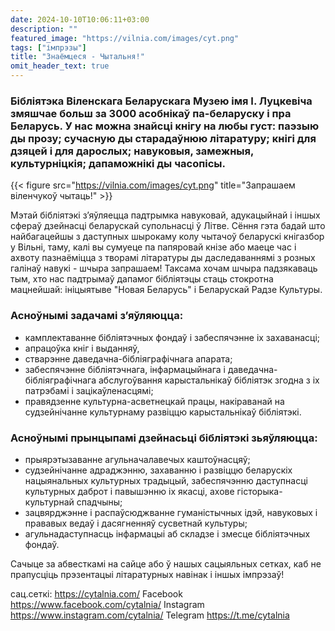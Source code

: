 ```yaml
---
date: 2024-10-10T10:06:11+03:00
description: ""
featured_image: "https://vilnia.com/images/cyt.png"
tags: ["імпрэзы"]
title: "Знаёмцеся - Чытальня!"
omit_header_text: true
---
```


### Бібліятэка Віленскага Беларускага Музею імя І. Луцкевіча змяшчае больш за 3000 асобнікаў па-беларуску і пра Беларусь. У нас можна знайсці кнігу на любы густ: паэзыю ды прозу; сучасную ды старадаўнюю літаратуру; кнігі для дзяцей і для дарослых; навуковыя, замежныя, культурніцкія; дапаможнікі ды часопісы. 

{{< figure src="https://vilnia.com/images/cyt.png" title="Запрашаем віленчукоў чытаць!" >}}

Мэтай бібліятэкі з’яўляецца падтрымка навуковай, адукацыйнай і іншых сфераў дзейнасці беларускай супольнасці ў Літве. Сёння гэта бадай што найбагацейшы з даступных шырокаму колу чытачоў беларускі кнігазбор у Вільні, таму, калі вы сумуеце па папяровай кнізе або маеце час і ахвоту пазнаёміцца з творамі літаратуры ды даследаваннямі з розных галінаў навукі - шчыра запрашаем! Таксама хочам шчыра падзякаваць тым, хто нас падтрымаў дапамог бібліятэцы стаць стокротна мацнейшай: ініцыятыве "Новая Беларусь" і Беларускай Радзе Культуры.

### Асноўнымі задачамі з’яўляюцца: 
- камплектаванне бібліятэчных фондаў і забеспячэнне іх захаванасці; 
- апрацоўка кніг і выданняў,
- стварэнне даведачна-бібліяграфічнага апарата; 
- забеспячэнне бібліятэчнага, інфармацыйнага і даведачна-бібліяграфічнага абслугоўвання карыстальнікаў бібліятэк згодна з іх патрэбамі і зацікаўленасцямі; 
- правядзенне культурна-асветнецкай працы, накіраванай на судзейнічанне культурнаму развіццю карыстальнікаў бібліятэкі.

### Асноўнымі прынцыпамі дзейнасьці бібліятэкі зьяўляюцца: 
- прыярэтызаванне агульначалавечых каштоўнасцяў; 
- судзейнічанне адраджэнню, захаванню і развіццю беларускіх нацыянальных культурных традыцый, забеспячэнню даступнасці культурных даброт і павышэнню іх якасці, ахове гісторыка-культурнай спадчыны; 
- зацвярджэнне і распаўсюджванне гуманістычных ідэй, навуковых і прававых ведаў і дасягненняў сусветнай культуры;
- агульнадаступнасць інфармацыі аб складзе і змесце бібліятэчных фондаў.

Сачыце за абвесткамі на сайце або ў нашых сацыяльных сетках, каб не прапусціць прэзентацыі літаратурных навінак і іншых імпрэзаў!

сац.сеткі: https://cytalnia.com/ 
Facebook https://www.facebook.com/cytalnia/ 
Instagram https://www.instagram.com/cytalnia/ 
Telegram https://t.me/cytalnia